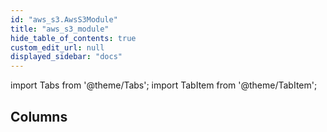 ```yaml
---
id: "aws_s3.AwsS3Module"
title: "aws_s3_module"
hide_table_of_contents: true
custom_edit_url: null
displayed_sidebar: "docs"
---
```


import Tabs from '@theme/Tabs';
import TabItem from '@theme/TabItem';

## Columns

